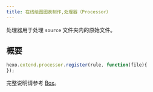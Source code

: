 ```yaml
---
title: 在线绘图图表制作,处理器（Processor）
---
```

处理器用于处理 `source` 文件夹内的原始文件。

## 概要

``` js
hexo.extend.processor.register(rule, function(file){
});
```

完整说明请参考 [Box](box.html)。